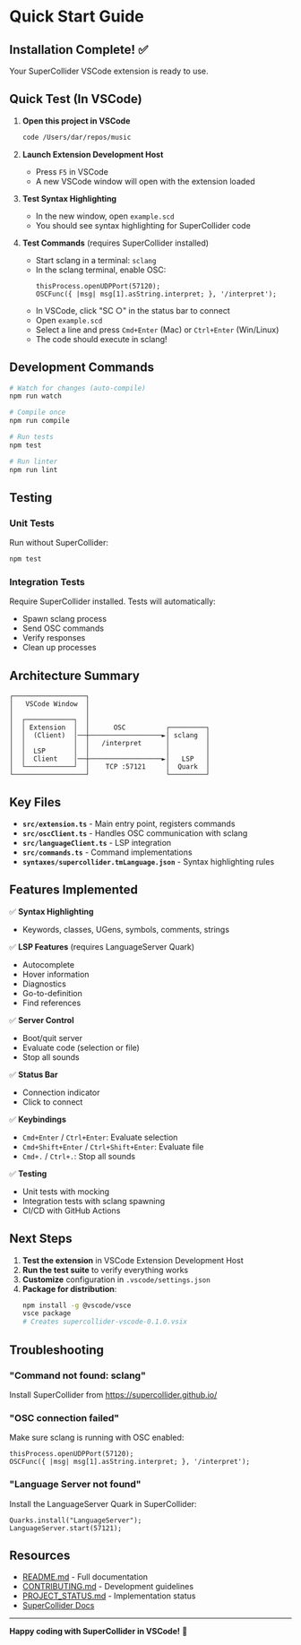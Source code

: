 # Quick Start Guide

## Installation Complete! ✅

Your SuperCollider VSCode extension is ready to use.

## Quick Test (In VSCode)

1. **Open this project in VSCode**
   ```bash
   code /Users/dar/repos/music
   ```

2. **Launch Extension Development Host**
   - Press `F5` in VSCode
   - A new VSCode window will open with the extension loaded

3. **Test Syntax Highlighting**
   - In the new window, open `example.scd`
   - You should see syntax highlighting for SuperCollider code

4. **Test Commands** (requires SuperCollider installed)
   - Start sclang in a terminal: `sclang`
   - In the sclang terminal, enable OSC:
     ```supercollider
     thisProcess.openUDPPort(57120);
     OSCFunc({ |msg| msg[1].asString.interpret; }, '/interpret');
     ```
   - In VSCode, click "SC ○" in the status bar to connect
   - Open `example.scd`
   - Select a line and press `Cmd+Enter` (Mac) or `Ctrl+Enter` (Win/Linux)
   - The code should execute in sclang!

## Development Commands

```bash
# Watch for changes (auto-compile)
npm run watch

# Compile once
npm run compile

# Run tests
npm test

# Run linter
npm run lint
```

## Testing

### Unit Tests
Run without SuperCollider:
```bash
npm test
```

### Integration Tests
Require SuperCollider installed. Tests will automatically:
- Spawn sclang process
- Send OSC commands
- Verify responses
- Clean up processes

## Architecture Summary

```
┌──────────────────┐
│   VSCode Window  │
│                  │
│  ┌────────────┐  │
│  │ Extension  │  │      OSC          ┌─────────┐
│  │  (Client)  │──┼──────────────────►│ sclang  │
│  │            │  │   /interpret      │         │
│  │  LSP       │  │                   │         │
│  │  Client    │──┼──────────────────►│   LSP   │
│  └────────────┘  │    TCP :57121     │  Quark  │
└──────────────────┘                   └─────────┘
```

## Key Files

- **`src/extension.ts`** - Main entry point, registers commands
- **`src/oscClient.ts`** - Handles OSC communication with sclang
- **`src/languageClient.ts`** - LSP integration
- **`src/commands.ts`** - Command implementations
- **`syntaxes/supercollider.tmLanguage.json`** - Syntax highlighting rules

## Features Implemented

✅ **Syntax Highlighting**
- Keywords, classes, UGens, symbols, comments, strings

✅ **LSP Features** (requires LanguageServer Quark)
- Autocomplete
- Hover information
- Diagnostics
- Go-to-definition
- Find references

✅ **Server Control**
- Boot/quit server
- Evaluate code (selection or file)
- Stop all sounds

✅ **Status Bar**
- Connection indicator
- Click to connect

✅ **Keybindings**
- `Cmd+Enter` / `Ctrl+Enter`: Evaluate selection
- `Cmd+Shift+Enter` / `Ctrl+Shift+Enter`: Evaluate file
- `Cmd+.` / `Ctrl+.`: Stop all sounds

✅ **Testing**
- Unit tests with mocking
- Integration tests with sclang spawning
- CI/CD with GitHub Actions

## Next Steps

1. **Test the extension** in VSCode Extension Development Host
2. **Run the test suite** to verify everything works
3. **Customize** configuration in `.vscode/settings.json`
4. **Package for distribution**:
   ```bash
   npm install -g @vscode/vsce
   vsce package
   # Creates supercollider-vscode-0.1.0.vsix
   ```

## Troubleshooting

### "Command not found: sclang"
Install SuperCollider from https://supercollider.github.io/

### "OSC connection failed"
Make sure sclang is running with OSC enabled:
```supercollider
thisProcess.openUDPPort(57120);
OSCFunc({ |msg| msg[1].asString.interpret; }, '/interpret');
```

### "Language Server not found"
Install the LanguageServer Quark in SuperCollider:
```supercollider
Quarks.install("LanguageServer");
LanguageServer.start(57121);
```

## Resources

- [README.md](README.md) - Full documentation
- [CONTRIBUTING.md](CONTRIBUTING.md) - Development guidelines
- [PROJECT_STATUS.md](PROJECT_STATUS.md) - Implementation status
- [SuperCollider Docs](https://docs.supercollider.online/)

---

**Happy coding with SuperCollider in VSCode!** 🎵

